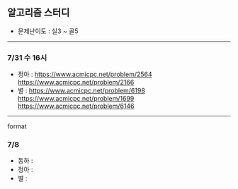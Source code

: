 ## 알고리즘 스터디

- 문제난이도 : 실3 ~ 골5

---

### 7/31 수 16시
- 정아 : https://www.acmicpc.net/problem/2564 https://www.acmicpc.net/problem/2166
- 별 : https://www.acmicpc.net/problem/6198  https://www.acmicpc.net/problem/1699  https://www.acmicpc.net/problem/6146

---

format

### 7/8
- 동하 : 
- 정아 : 
- 별 : 
